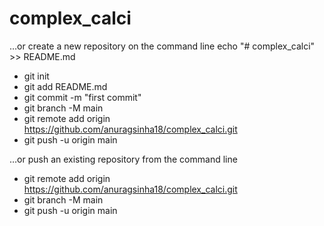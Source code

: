 # complex_calci

…or create a new repository on the command line
echo "# complex_calci" >> README.md

- git init
- git add README.md
- git commit -m "first commit"
- git branch -M main
- git remote add origin https://github.com/anuragsinha18/complex_calci.git
- git push -u origin main

…or push an existing repository from the command line

- git remote add origin https://github.com/anuragsinha18/complex_calci.git
- git branch -M main
- git push -u origin main
